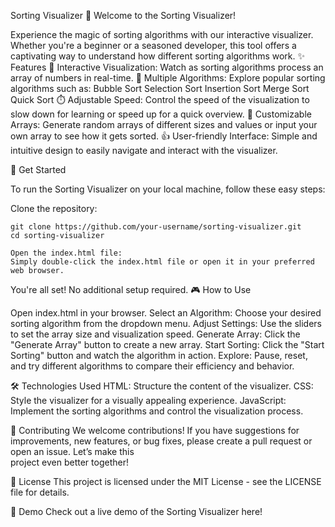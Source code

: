Sorting Visualizer
🎉 Welcome to the Sorting Visualizer!

Experience the magic of sorting algorithms with our interactive visualizer. Whether you're a beginner or a seasoned developer, this tool offers a captivating way to understand how different sorting algorithms work.
✨ Features
    👀 Interactive Visualization: Watch as sorting algorithms process an array of numbers in real-time.
    🔢 Multiple Algorithms: Explore popular sorting algorithms such as:
        Bubble Sort
        Selection Sort
        Insertion Sort
        Merge Sort
        Quick Sort
    ⏱️ Adjustable Speed: Control the speed of the visualization to slow down for learning or speed up for a quick overview.
    🔧 Customizable Arrays: Generate random arrays of different sizes and values or input your own array to see how it gets sorted.
    👍 User-friendly Interface: Simple and intuitive design to easily navigate and interact with the visualizer.

🚀 Get Started

To run the Sorting Visualizer on your local machine, follow these easy steps:

Clone the repository:

    git clone https://github.com/your-username/sorting-visualizer.git
    cd sorting-visualizer

    Open the index.html file:
    Simply double-click the index.html file or open it in your preferred web browser.

You're all set! No additional setup required.
🎮 How to Use

  Open index.html in your browser.
  Select an Algorithm: Choose your desired sorting algorithm from the dropdown menu.
  Adjust Settings: Use the sliders to set the array size and visualization speed.
  Generate Array: Click the "Generate Array" button to create a new array.
  Start Sorting: Click the "Start Sorting" button and watch the algorithm in action.
  Explore: Pause, reset, and try different algorithms to compare their efficiency and behavior.

🛠️ Technologies Used
   HTML: Structure the content of the visualizer.
   CSS: Style the visualizer for a visually appealing experience.
   JavaScript: Implement the sorting algorithms and control the visualization process.

🤝 Contributing
   We welcome contributions! If you have suggestions for improvements, new features, or bug fixes, please create a pull request or open an issue. Let’s make this  
   project even better together! 
   
📜 License
  This project is licensed under the MIT License - see the LICENSE file for details.
  
🌟 Demo
  Check out a live demo of the Sorting Visualizer here!

